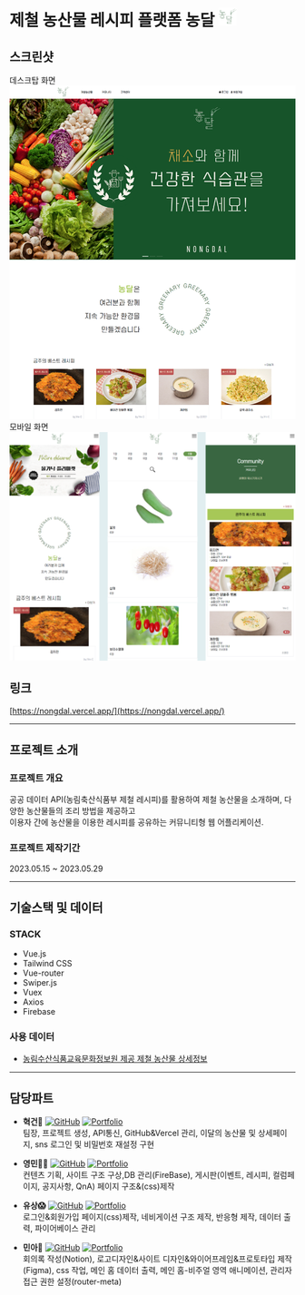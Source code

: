 

# 제철 농산물 레시피 플랫폼 농달   ![Nongdal Thumbnail](./public/favicon.png)  

## 스크린샷    
  데스크탑 화면  
  ![Nongdal Thumbnail](./public/desktop.png)    
  모바일 화면  
  ![Nongdal Thumbnail](./public/mobile.png)  

## 링크
[https://nongdal.vercel.app/](https://nongdal.vercel.app/)

***

## 프로젝트 소개
### 프로젝트 개요

공공 데이터 API(농림축산식품부 제철 레시피)를 활용하여 제철 농산물을 소개하며, 다양한 농산물들의 조리 방법을 제공하고  
이용자 간에 농산물을 이용한 레시피를 공유하는 커뮤니티형 웹 어플리케이션.

### 프로젝트 제작기간
2023.05.15 ~ 2023.05.29

***
## 기술스택 및 데이터
### STACK
- Vue.js
- Tailwind CSS
- Vue-router
- Swiper.js
- Vuex
- Axios
- Firebase

### 사용 데이터
- [농림수산식품교육문화정보원 제공 제철 농산물 상세정보](https://data.mafra.go.kr/opendata/data/indexOpenDataDetail.do?data_id=20171128000000000925)

***

## 담당파트
- **혁건👑** <a href="https://github.com/KwonHyeokGeon"><img alt="GitHub" src ="https://img.shields.io/badge/GitHub-181717.svg?&style=flat-square&logo=GitHub&logoColor=white"/></a>
<a href=""><img alt="Portfolio" src ="https://img.shields.io/badge/Portfolio-brightgreen.svg?&style=flat-square"/></a>  
  팀장, 프로젝트 생성, API통신, GitHub&Vercel 관리, 이달의 농산물 및 상세페이지, sns 로그인 및 비밀번호 재설정 구현

- **영민👨‍💻** <a href="https://github.com/bundasse"><img alt="GitHub" src ="https://img.shields.io/badge/GitHub-181717.svg?&style=flat-square&logo=GitHub&logoColor=white"/></a> <a href="http://bundasse.dothome.co.kr/portfolio/"><img alt="Portfolio" src ="https://img.shields.io/badge/Portfolio-brightgreen.svg?&style=flat-square"/></a>  
  컨텐츠 기획, 사이트 구조 구상,DB 관리(FireBase), 게시판(이벤트, 레시피, 컬럼페이지, 공지사항, QnA) 페이지 구조&(css)제작

- **유상😱** <a href="https://github.com/YS-SOHN"><img alt="GitHub" src ="https://img.shields.io/badge/GitHub-181717.svg?&style=flat-square&logo=GitHub&logoColor=white"/></a> <a href=""><img alt="Portfolio" src ="https://img.shields.io/badge/Portfolio-brightgreen.svg?&style=flat-square"/></a>  
  로그인&회원가입 페이지(css)제작, 네비게이션 구조 제작, 반응형 제작, 데이터 출력, 파이어베이스 관리 

- **민아🎨** <a href="https://github.com/JeonMin-A"><img alt="GitHub" src ="https://img.shields.io/badge/GitHub-181717.svg?&style=flat-square&logo=GitHub&logoColor=white"/></a> <a href=""><img alt="Portfolio" src ="https://img.shields.io/badge/Portfolio-brightgreen.svg?&style=flat-square"/></a>  
  회의록 작성(Notion), 로고디자인&사이트 디자인&와이어프레임&프로토타입 제작(Figma), css 작업, 메인 홈 데이터 출력, 메인 홈-비주얼 영역 애니메이션, 관리자 접근 권한 설정(router-meta)
  

